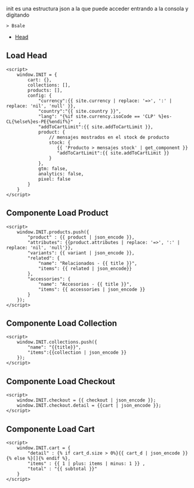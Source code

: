 init es una estructura json a la que puede acceder entrando a la consola y digitando 
```
> Bsale
```

* [Head](#Componente-Head)

## Load Head

```django
<script>
    window.INIT = {
        cart: {},
        collections: [], 
        products: [], 
        config: {
            "currency":{{ site.currency | replace: '=>', ':' | replace: 'nil', 'null' }},
            "country":"{{ site.country }}",
            "lang": "{%if site.currency.isoCode == 'CLP' %}es-CL{%else%}es-PE{%endif%}"  ,
            "addToCartLimit":{{ site.addToCartLimit }},
            product: {
                // mensajes mostrados en el stock de producto
                stock: {
                   {{ 'Producto > mensajes stock' | get_component }}
                   "addToCartLimit":{{ site.addToCartLimit }}
                }
            },
            gtm: false,
            analytics: false,
            pixel: false
        }
    }
</script>
```

## Componente Load Product
```django
<script>
    window.INIT.products.push({
        "product" : {{ product | json_encode }},
        "attributes": {{product.attributes | replace: '=>', ':' | replace: 'nil', 'null'}},
        "variants": {{ variant | json_encode }},
        "related": {
            "name": "Relacionados - {{ title }}",
            "items": {{ related | json_encode}}
        },
        "accessories": {
            "name": "Accesorios - {{ title }}",
            "items": {{ accessories | json_encode }}
        }
    });
</script>
```

## Componente Load Collection
```django
<script>
    window.INIT.collections.push({
        "name": "{{title}}",
        "items":{{collection | json_encode }}
    });
</script>
```

## Componente Load Checkout
```django
<script>
    window.INIT.checkout = {{ checkout | json_encode }};
    window.INIT.checkout.detail = {{cart | json_encode }};
</script>
```

## Componente Load Cart
```django
<script>
    window.INIT.cart = {
        "detail" : {% if cart_d.size > 0%}{{ cart_d | json_encode }} {% else %}[]{% endif %},
        "items" : {{ 1 | plus: items | minus: 1 }} ,
        "total" : "{{ subtotal }}"
    }
</script>
```